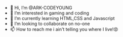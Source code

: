 - 👋 Hi, I’m @ARK-CODEYOUNG
- 👀 I’m interested in gaming and coding
- 🌱 I’m currently learning HTML,CSS and Javascript
- 💞️ I’m looking to collaborate on no-one
- 📫 How to reach me i ain't telling you where I live!😡

<!---
ARK-CODEYOUNG/ARK-CODEYOUNG is a ✨ special ✨ repository because its `README.md` (this file) appears on your GitHub profile.
You can click the Preview link to take a look at your changes.
--->
